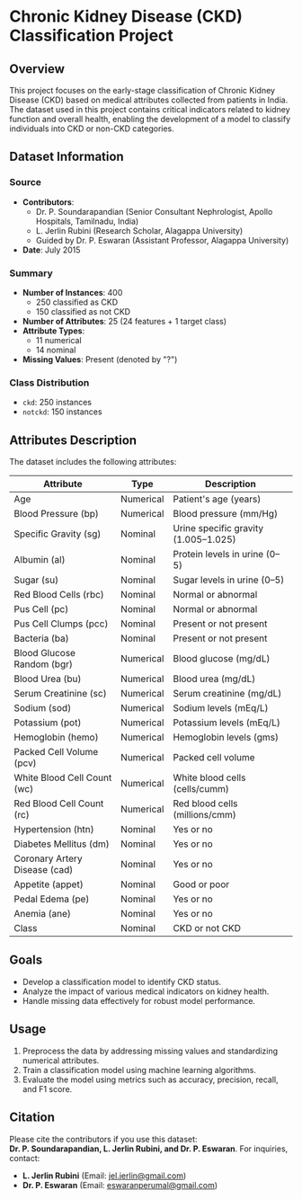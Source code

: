 # Chronic Kidney Disease (CKD) Classification Project 

## Overview

This project focuses on the early-stage classification of Chronic Kidney Disease (CKD) based on medical attributes collected from patients in India. The dataset used in this project contains critical indicators related to kidney function and overall health, enabling the development of a model to classify individuals into CKD or non-CKD categories.

## Dataset Information

### Source
- **Contributors**:  
  - Dr. P. Soundarapandian (Senior Consultant Nephrologist, Apollo Hospitals, Tamilnadu, India)  
  - L. Jerlin Rubini (Research Scholar, Alagappa University)  
  - Guided by Dr. P. Eswaran (Assistant Professor, Alagappa University)  
- **Date**: July 2015  

### Summary
- **Number of Instances**: 400  
  - 250 classified as CKD  
  - 150 classified as not CKD  
- **Number of Attributes**: 25 (24 features + 1 target class)  
- **Attribute Types**:  
  - 11 numerical  
  - 14 nominal  
- **Missing Values**: Present (denoted by "?")  

### Class Distribution
- `ckd`: 250 instances  
- `notckd`: 150 instances  

## Attributes Description

The dataset includes the following attributes:

| Attribute               | Type      | Description                             |
|-------------------------|-----------|-----------------------------------------|
| Age                    | Numerical | Patient's age (years)                  |
| Blood Pressure (bp)    | Numerical | Blood pressure (mm/Hg)                 |
| Specific Gravity (sg)  | Nominal   | Urine specific gravity (1.005–1.025)   |
| Albumin (al)           | Nominal   | Protein levels in urine (0–5)          |
| Sugar (su)             | Nominal   | Sugar levels in urine (0–5)            |
| Red Blood Cells (rbc)  | Nominal   | Normal or abnormal                     |
| Pus Cell (pc)          | Nominal   | Normal or abnormal                     |
| Pus Cell Clumps (pcc)  | Nominal   | Present or not present                 |
| Bacteria (ba)          | Nominal   | Present or not present                 |
| Blood Glucose Random (bgr) | Numerical | Blood glucose (mg/dL)              |
| Blood Urea (bu)        | Numerical | Blood urea (mg/dL)                     |
| Serum Creatinine (sc)  | Numerical | Serum creatinine (mg/dL)               |
| Sodium (sod)           | Numerical | Sodium levels (mEq/L)                  |
| Potassium (pot)        | Numerical | Potassium levels (mEq/L)               |
| Hemoglobin (hemo)      | Numerical | Hemoglobin levels (gms)                |
| Packed Cell Volume (pcv)| Numerical | Packed cell volume                     |
| White Blood Cell Count (wc)| Numerical | White blood cells (cells/cumm)     |
| Red Blood Cell Count (rc)| Numerical | Red blood cells (millions/cmm)      |
| Hypertension (htn)     | Nominal   | Yes or no                              |
| Diabetes Mellitus (dm) | Nominal   | Yes or no                              |
| Coronary Artery Disease (cad) | Nominal | Yes or no                          |
| Appetite (appet)       | Nominal   | Good or poor                           |
| Pedal Edema (pe)       | Nominal   | Yes or no                              |
| Anemia (ane)           | Nominal   | Yes or no                              |
| Class                  | Nominal   | CKD or not CKD                         |

## Goals

- Develop a classification model to identify CKD status.  
- Analyze the impact of various medical indicators on kidney health.  
- Handle missing data effectively for robust model performance.  

## Usage

1. Preprocess the data by addressing missing values and standardizing numerical attributes.  
2. Train a classification model using machine learning algorithms.  
3. Evaluate the model using metrics such as accuracy, precision, recall, and F1 score.  

## Citation

Please cite the contributors if you use this dataset:  
**Dr. P. Soundarapandian, L. Jerlin Rubini, and Dr. P. Eswaran**. For inquiries, contact:  
- **L. Jerlin Rubini** (Email: jel.jerlin@gmail.com)  
- **Dr. P. Eswaran** (Email: eswaranperumal@gmail.com)  

